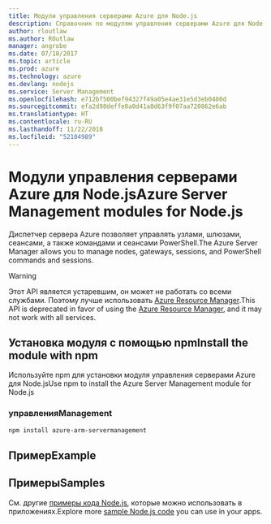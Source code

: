 ```yaml
---
title: Модули управления серверами Azure для Node.js
description: Справочник по модулям управления серверами Azure для Node.js
author: rloutlaw
ms.author: ROutlaw
manager: angrobe
ms.date: 07/18/2017
ms.topic: article
ms.prod: azure
ms.technology: azure
ms.devlang: nodejs
ms.service: Server Management
ms.openlocfilehash: e712bf500bef94327f49a05e4ae31e5d3eb0400d
ms.sourcegitcommit: efa2d98deffe8a0d41a8d63f9f07aa720862e6ab
ms.translationtype: HT
ms.contentlocale: ru-RU
ms.lasthandoff: 11/22/2018
ms.locfileid: "52104989"
---
```

# <a name="azure-server-management-modules-for-nodejs"></a><span data-ttu-id="7742a-103">Модули управления серверами Azure для Node.js</span><span class="sxs-lookup"><span data-stu-id="7742a-103">Azure Server Management modules for Node.js</span></span>

<span data-ttu-id="7742a-104">Диспетчер сервера Azure позволяет управлять узлами, шлюзами, сеансами, а также командами и сеансами PowerShell.</span><span class="sxs-lookup"><span data-stu-id="7742a-104">The Azure Server Manager allows you to manage nodes, gateways, sessions, and PowerShell commands and sessions.</span></span>

> [!WARNING]
> <span data-ttu-id="7742a-105">Этот API является устаревшим, он может не работать со всеми службами. Поэтому лучше использовать [Azure Resource Manager](/javascript/api/overview/azure/resources).</span><span class="sxs-lookup"><span data-stu-id="7742a-105">This API is deprecated in favor of using the [Azure Resource Manager](/javascript/api/overview/azure/resources), and it may not work with all services.</span></span>

## <a name="install-the-module-with-npm"></a><span data-ttu-id="7742a-106">Установка модуля с помощью npm</span><span class="sxs-lookup"><span data-stu-id="7742a-106">Install the module with npm</span></span>

<span data-ttu-id="7742a-107">Используйте npm для установки модуля управления серверами Azure для Node.js</span><span class="sxs-lookup"><span data-stu-id="7742a-107">Use npm to install the Azure Server Management module for Node.js</span></span>

### <a name="management"></a><span data-ttu-id="7742a-108">управления</span><span class="sxs-lookup"><span data-stu-id="7742a-108">Management</span></span>

```bash
npm install azure-arm-servermanagement
```

## <a name="example"></a><span data-ttu-id="7742a-109">Пример</span><span class="sxs-lookup"><span data-stu-id="7742a-109">Example</span></span>

## <a name="samples"></a><span data-ttu-id="7742a-110">Примеры</span><span class="sxs-lookup"><span data-stu-id="7742a-110">Samples</span></span>

<span data-ttu-id="7742a-111">См. другие [примеры кода Node.js](https://azure.microsoft.com/resources/samples/?platform=nodejs), которые можно использовать в приложениях.</span><span class="sxs-lookup"><span data-stu-id="7742a-111">Explore more [sample Node.js code](https://azure.microsoft.com/resources/samples/?platform=nodejs) you can use in your apps.</span></span>